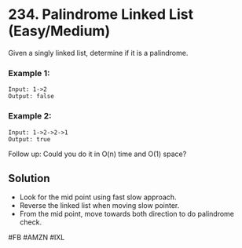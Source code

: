 # 234. Palindrome Linked List (Easy/Medium)
Given a singly linked list, determine if it is a palindrome.

### Example 1:
```
Input: 1->2
Output: false
```
### Example 2:
```
Input: 1->2->2->1
Output: true
```

Follow up:
Could you do it in O(n) time and O(1) space?

## Solution
- Look for the mid point using fast slow approach.
- Reverse the linked list when moving slow pointer.
- From the mid point, move towards both direction to do palindrome check.

#FB #AMZN #IXL
